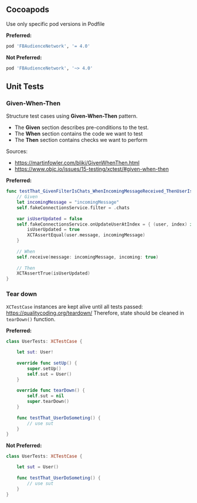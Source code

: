 ## Cocoapods

Use only specific pod versions in Podfile

**Preferred:**
```bash
pod 'FBAudienceNetwork', '= 4.0'
```
**Not Preferred:**
```bash
pod 'FBAudienceNetwork', '~> 4.0'
```
## Unit Tests

### Given-When-Then

Structure test cases using **Given-When-Then** pattern.

* The **Given** section describes pre-conditions to the test. 
* The **When** section contains the code we want to test
* The **Then** section contains checks we want to perform

Sources:
* https://martinfowler.com/bliki/GivenWhenThen.html
* https://www.objc.io/issues/15-testing/xctest/#given-when-then

**Preferred:**
```swift
func testThat_GivenFilterIsChats_WhenIncomingMessageReceived_ThenUserIsUpdatedWithIncomingMessage() {
    // Given
    let incomingMessage = "incomingMessage"
    self.fakeConnectionsService.filter = .chats
    
    var isUserUpdated = false
    self.fakeConnectionsService.onUpdateUserAtIndex = { (user, index) in
        isUserUpdated = true
        XCTAssertEqual(user.message, incomingMessage)
    }
    
    // When
    self.receive(message: incomingMessage, incoming: true)
    
    // Then
    XCTAssertTrue(isUserUpdated)
}
```

### Tear down

`XCTestCase` instances are kept alive until all tests passed: https://qualitycoding.org/teardown/ Therefore, state should be cleaned in `tearDown()` function.

**Preferred:**
```swift
class UserTests: XCTestCase {

    let sut: User!
    
    override func setUp() {
        super.setUp()
        self.sut = User()
    }
    
    override func tearDown() {
        self.sut = nil
        super.tearDown()
    }
    
    func testThat_UserDoSometing() {
        // use sut  
    }
}
```

**Not Preferred:**
```swift
class UserTests: XCTestCase {

    let sut = User()
    
    func testThat_UserDoSometing() {
        // use sut  
    }
}
```
